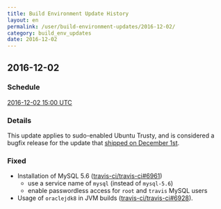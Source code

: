 ```yaml
---
title: Build Environment Update History
layout: en
permalink: /user/build-environment-updates/2016-12-02/
category: build_env_updates
date: 2016-12-02
---
```


## 2016-12-02

### Schedule

[2016-12-02 15:00 UTC](http://everytimezone.com/#2016-12-2,180,cn3)


### Details

This update applies to sudo-enabled Ubuntu Trusty, and is considered a bugfix
release for the update that [shipped on December
1st](/user/build-environment-updates/2016-12-01/).

### Fixed

- Installation of MySQL 5.6 ([travis-ci/travis-ci#6961](https://github.com/travis-ci/travis-ci/issues/6961))
    - use a service name of `mysql` (instead of `mysql-5.6`)
    - enable passwordless access for `root` and `travis` MySQL users
- Usage of `oraclejdk8` in JVM builds ([travis-ci/travis-ci#6928](https://github.com/travis-ci/travis-ci/issues/6928)).
